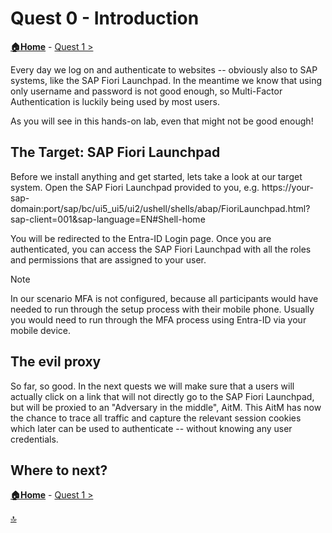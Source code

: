 # Quest 0 - Introduction

**[🏠Home](../README.md)** - [ Quest 1 >](quest1.md)

Every day we log on and authenticate to websites -- obviously also to SAP systems, like the SAP Fiori Launchpad. In the meantime we know that using only username and password is not good enough, so Multi-Factor Authentication is luckily being used by most users. 

As you will see in this hands-on lab, even that might not be good enough!

## The Target: SAP Fiori Launchpad

Before we install anything and get started, lets take a look at our target system. Open the SAP Fiori Launchpad provided to you, e.g. https://your-sap-domain:port/sap/bc/ui5_ui5/ui2/ushell/shells/abap/FioriLaunchpad.html?sap-client=001&sap-language=EN#Shell-home

You will be redirected to the Entra-ID Login page. Once you are authenticated, you can access the SAP Fiori Launchpad with all the roles and permissions that are assigned to your user.  

> [!NOTE] 
> In our scenario MFA is not configured, because all participants would have needed to run through the setup process with their mobile phone. Usually you would need to run through the MFA process using Entra-ID via your mobile device. 


## The evil proxy
So far, so good. In the next quests we will make sure that a users will actually click on a link that will not directly go to the SAP Fiori Launchpad, but will be proxied to an "Adversary in the middle", AitM. This AitM has now the chance to trace all traffic and capture the relevant session cookies which later can be used to authenticate -- without knowing any user credentials. 

## Where to next?

**[🏠Home](../README.md)** - [ Quest 1 >](quest1.md)

[🔝](#)

